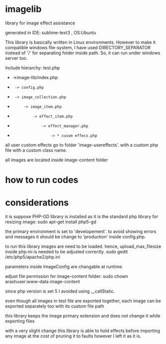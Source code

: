 imagelib
========

library for image effect assistance

generated in IDE: sublime-text3 , OS:Ubuntu

This library is basically written in Linux environments. However to make it compatible windows file-system, I have used DIRECTORY_SEPARATOR instead of '/' for separating folder inside path. So, it can run under windows server too.

include hierarchy:
test.php
 - 	->image-lib/index.php
 - 		-> config.php
 - 		-> image_collection.php 
 - 			-> image_item.php 
 - 				-> effect_item.php 
 - 					-> effect_manager.php
 - 						-> * cusom effecs.php

all user custom effects go to folder 'image-usereffects'.
with a custom php file with a custom class name. 

all images are located inside image-content folder

how to run codes
=====



considerations
=====


it is suppose PHP-GD library is installed as it is the standard php library for resizing image:
sudo apt-get install php5-gd

the primary environment is set to 'developement'. to avoid showing errors and messages it should be change to 'production' inside config.php.

to run this library images are need to be loaded. hence, upload_max_filesize inside php.ini is needed to be adjusted correctly.
sudo gedit /etc/php5/apache2/php.ini

parameters inside ImageConfig are changable at runtime.

adjust file permission for image-content folder:
sudo chown arashuser:www-data image-content

since php version is set 5 I avoided using __callStatic.



even though all images in test file are exported together, each image can be exported separately too with its custom file path

this library keeps the image primary extension and does not change it while exporting files

with a very slight change this library is able to hold effects before importing any image at the cost of pruning it to faults however I left it as it is.
